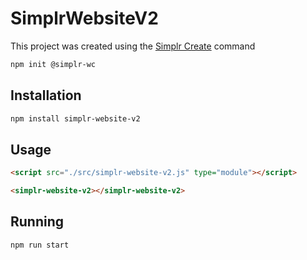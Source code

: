 # SimplrWebsiteV2

This project was created using the [Simplr Create](https://github.com/Simplr/Configs/tree/main/create) command

```bash
npm init @simplr-wc
```

## Installation

```bash
npm install simplr-website-v2
```

## Usage

```html
<script src="./src/simplr-website-v2.js" type="module"></script>

<simplr-website-v2></simplr-website-v2>
```

## Running

```bash
npm run start
```
